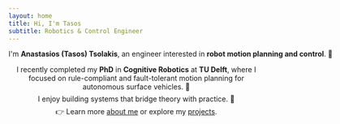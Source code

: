 ```yaml
---
layout: home
title: Hi, I'm Tasos
subtitle: Robotics & Control Engineer
---
```


<p style="white-space: nowrap; text-align: center;">
I'm <strong>Anastasios (Tasos) Tsolakis</strong>, an engineer interested in 
<strong>robot motion planning and control</strong>. 🤖
</p>

<div style="margin-top: 0.2em;"></div> 

<p style="max-width: 150ch; margin: 0 auto; text-align: center;">
I recently completed my <strong>PhD</strong> in <strong>Cognitive Robotics</strong> at <strong>TU Delft</strong>, where I focused on rule-compliant and fault-tolerant motion planning for autonomous surface vehicles.&nbsp;🚢
</p>

<div style="margin-top: 0.5em;"></div> 

<p style="max-width: 150ch; margin: 0 auto; text-align: center;">
I enjoy building systems that bridge theory with practice.&nbsp;🔧
</p>

<div style="margin-top: 0.5em;"></div> 

<p style="max-width: 150ch; margin: 0 auto; text-align: center;">
👉 Learn more <a href="/aboutme">about me</a> or explore my <a href="/projects">projects</a>.
</p>
